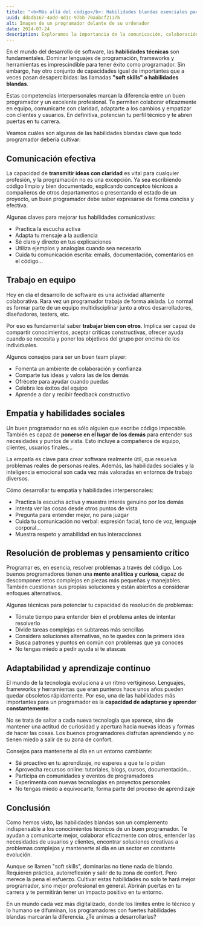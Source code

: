```yaml
---
titulo: "<b>Más allá del código</b>: Habilidades blandas esenciales para el éxito como programador"
uuid: ddadb167-4add-4d1c-97bb-70aabcf2117b
alt: Imagen de un programador delante de su ordenador
date: 2024-07-24
description: Exploramos la importancia de la comunicación, colaboración, adaptabilidad y otras habilidades no técnicas clave en la carrera de un desarrollador.
---
```


En el mundo del desarrollo de software, las **habilidades técnicas** son fundamentales. Dominar lenguajes de programación, frameworks y herramientas es imprescindible para tener éxito como programador. Sin embargo, hay otro conjunto de capacidades igual de importantes que a veces pasan desapercibidas: las llamadas **"soft skills" o habilidades blandas**.

Estas competencias interpersonales marcan la diferencia entre un buen programador y un excelente profesional. Te permiten colaborar eficazmente en equipo, comunicarte con claridad, adaptarte a los cambios y empatizar con clientes y usuarios. En definitiva, potencian tu perfil técnico y te abren puertas en tu carrera.

Veamos cuáles son algunas de las habilidades blandas clave que todo programador debería cultivar:

## Comunicación efectiva

La capacidad de **transmitir ideas con claridad** es vital para cualquier profesión, y la programación no es una excepción. Ya sea escribiendo código limpio y bien documentado, explicando conceptos técnicos a compañeros de otros departamentos o presentando el estado de un proyecto, un buen programador debe saber expresarse de forma concisa y efectiva.

Algunas claves para mejorar tus habilidades comunicativas:

- Practica la escucha activa
- Adapta tu mensaje a la audiencia
- Sé claro y directo en tus explicaciones
- Utiliza ejemplos y analogías cuando sea necesario
- Cuida tu comunicación escrita: emails, documentación, comentarios en el código...

## Trabajo en equipo

Hoy en día el desarrollo de software es una actividad altamente colaborativa. Rara vez un programador trabaja de forma aislada. Lo normal es formar parte de un equipo multidisciplinar junto a otros desarrolladores, diseñadores, testers, etc.

Por eso es fundamental saber **trabajar bien con otros**. Implica ser capaz de compartir conocimientos, aceptar críticas constructivas, ofrecer ayuda cuando se necesita y poner los objetivos del grupo por encima de los individuales.

Algunos consejos para ser un buen team player:

- Fomenta un ambiente de colaboración y confianza
- Comparte tus ideas y valora las de los demás
- Ofrécete para ayudar cuando puedas
- Celebra los éxitos del equipo
- Aprende a dar y recibir feedback constructivo

## Empatía y habilidades sociales

Un buen programador no es sólo alguien que escribe código impecable. También es capaz de **ponerse en el lugar de los demás** para entender sus necesidades y puntos de vista. Esto incluye a compañeros de equipo, clientes, usuarios finales...

La empatía es clave para crear software realmente útil, que resuelva problemas reales de personas reales. Además, las habilidades sociales y la inteligencia emocional son cada vez más valoradas en entornos de trabajo diversos.

Cómo desarrollar tu empatía y habilidades interpersonales:

- Practica la escucha activa y muestra interés genuino por los demás
- Intenta ver las cosas desde otros puntos de vista
- Pregunta para entender mejor, no para juzgar
- Cuida tu comunicación no verbal: expresión facial, tono de voz, lenguaje corporal...
- Muestra respeto y amabilidad en tus interacciones

## Resolución de problemas y pensamiento crítico

Programar es, en esencia, resolver problemas a través del código. Los buenos programadores tienen una **mente analítica y curiosa**, capaz de descomponer retos complejos en piezas más pequeñas y manejables. También cuestionan sus propias soluciones y están abiertos a considerar enfoques alternativos.

Algunas técnicas para potenciar tu capacidad de resolución de problemas:

- Tómate tiempo para entender bien el problema antes de intentar resolverlo
- Divide tareas complejas en subtareas más sencillas
- Considera soluciones alternativas, no te quedes con la primera idea
- Busca patrones y puntos en común con problemas que ya conoces
- No tengas miedo a pedir ayuda si te atascas

## Adaptabilidad y aprendizaje continuo

El mundo de la tecnología evoluciona a un ritmo vertiginoso. Lenguajes, frameworks y herramientas que eran punteros hace unos años pueden quedar obsoletos rápidamente. Por eso, una de las habilidades más importantes para un programador es la **capacidad de adaptarse y aprender constantemente**.

No se trata de saltar a cada nueva tecnología que aparece, sino de mantener una actitud de curiosidad y apertura hacia nuevas ideas y formas de hacer las cosas. Los buenos programadores disfrutan aprendiendo y no tienen miedo a salir de su zona de confort.

Consejos para mantenerte al día en un entorno cambiante:

- Sé proactivo en tu aprendizaje, no esperes a que te lo pidan
- Aprovecha recursos online: tutoriales, blogs, cursos, documentación...
- Participa en comunidades y eventos de programadores
- Experimenta con nuevas tecnologías en proyectos personales
- No tengas miedo a equivocarte, forma parte del proceso de aprendizaje

## Conclusión

Como hemos visto, las habilidades blandas son un complemento indispensable a los conocimientos técnicos de un buen programador. Te ayudan a comunicarte mejor, colaborar eficazmente con otros, entender las necesidades de usuarios y clientes, encontrar soluciones creativas a problemas complejos y mantenerte al día en un sector en constante evolución.

Aunque se llamen "soft skills", dominarlas no tiene nada de blando. Requieren práctica, autorreflexión y salir de tu zona de confort. Pero merece la pena el esfuerzo. Cultivar estas habilidades no solo te hará mejor programador, sino mejor profesional en general. Abrirán puertas en tu carrera y te permitirán tener un impacto positivo en tu entorno.

En un mundo cada vez más digitalizado, donde los límites entre lo técnico y lo humano se difuminan, los programadores con fuertes habilidades blandas marcarán la diferencia. ¿Te animas a desarrollarlas?
